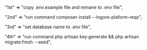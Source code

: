 "1st"  => "copy .env.example file and remane to .env file",

"2nd"  => "run command composer install --ingore-plaform-reqs",

"3rd"  => "set database name to .env file",

"4th"  => "run command php artisan key:generate && php artisan migrate:fresh --seed",

